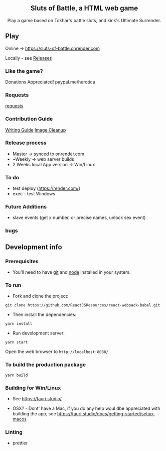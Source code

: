 <p align="center">
    <h2 align="center">Sluts of Battle, a HTML web game<br></h2>
</p>

<p align="center">
  Play a game based on Tokhar's battle sluts, and kink's Ultimate Surrender.

## Play

Online -> https://sluts-of-battle.onrender.com

Locally - see [Releases](https://github.com/herotica/sl-of-battle/releases)

### Like the game?

Donations Appreciated!
paypal.me/herotica

### Requests

[requests](docs/requests.md)

### Contribution Guide

[Writing Guide](docs/WritingGuide.md)
[Image Cleanup](docs/imageCleanup.md)

### Release process

- Master -> synced to onrender.com
- ~Weekly -> web server builds
- 2 Weeks local App version -> Win/Linux

### To do

* test deploy (https://render.com/)
* exec - test Windows

### Future Additions

- slave events (get x number, or precise names, unlock sex event)

### bugs

## Development info

### Prerequisites

- You'll need to have [git](https://git-scm.com/) and [node](https://nodejs.org/en/) installed in your system.

### To run

- Fork and clone the project:

```
git clone https://github.com/ReactJSResources/react-webpack-babel.git
```

- Then install the dependencies:

```
yarn install
```

- Run development server:

```
yarn start
```

Open the web browser to `http://localhost:8080/`

### To build the production package

```
yarn build
```

### Building for Win/Linux

- See https://tauri.studio/

- OSX? - Dont' have a Mac, if you do any help woul dbe appreciated with building the app, see https://tauri.studio/docs/getting-started/setup-macos

### Linting

- prettier
